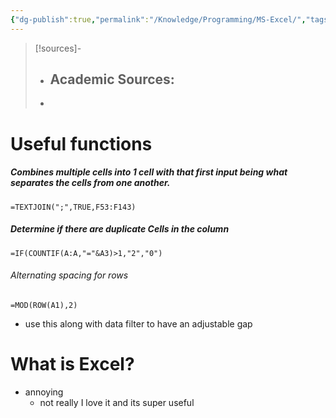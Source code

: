 ```yaml
---
{"dg-publish":true,"permalink":"/Knowledge/Programming/MS-Excel/","tags":["microsoft","Excel","databases","csv"]}
---
```



>[!sources]-
>- Academic Sources:
>	- 
>
>- 

# Useful functions 
##### Combines multiple cells into 1 cell with that first input being what separates the cells from one another.
```
=TEXTJOIN(";",TRUE,F53:F143)
```

##### Determine if there are duplicate Cells in the column 
```
=IF(COUNTIF(A:A,"="&A3)>1,"2","0")
```

###### Alternating spacing for rows
```
=MOD(ROW(A1),2)
```
- use this along with data filter to have an adjustable gap 



# What is Excel?
- annoying 
	- not really I love it and its super useful
